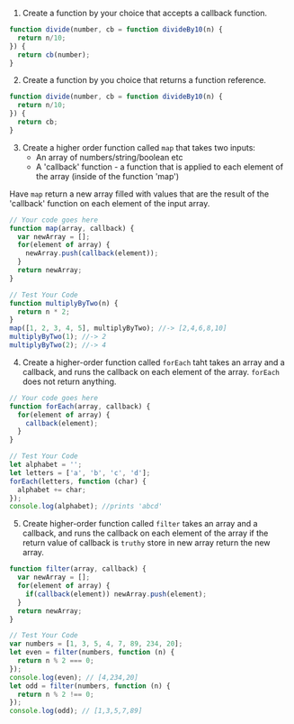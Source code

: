 1. Create a function by your choice that accepts a callback function.
```js
function divide(number, cb = function divideBy10(n) {
  return n/10;
}) {
  return cb(number);
}
```
2. Create a function by you choice that returns a function reference.
```js
function divide(number, cb = function divideBy10(n) {
  return n/10;
}) {
  return cb;
}
```

3. Create a higher order function called `map` that takes two inputs:
   - An array of numbers/string/boolean etc
   - A 'callback' function - a function that is applied to each element of the array (inside of the function 'map')

Have `map` return a new array filled with values that are the result of the 'callback' function on each element of the input array.

```js
// Your code goes here
function map(array, callback) {
  var newArray = [];
  for(element of array) {
    newArray.push(callback(element));
  }
  return newArray;
}

// Test Your Code
function multiplyByTwo(n) {
  return n * 2;
}
map([1, 2, 3, 4, 5], multiplyByTwo); //-> [2,4,6,8,10]
multiplyByTwo(1); //-> 2
multiplyByTwo(2); //-> 4
```

4. Create a higher-order function called `forEach` taht takes an array and a callback, and runs the callback on each element of the array. `forEach` does not return anything.

```js
// Your code goes here
function forEach(array, callback) {
  for(element of array) {
    callback(element);
  }
}

// Test Your Code
let alphabet = '';
let letters = ['a', 'b', 'c', 'd'];
forEach(letters, function (char) {
  alphabet += char;
});
console.log(alphabet); //prints 'abcd'
```

5. Create higher-order function called `filter` takes an array and a callback, and runs the callback on each element of the array if the return value of callback is `truthy` store in new array return the new array.

```js
function filter(array, callback) {
  var newArray = [];
  for(element of array) {
    if(callback(element)) newArray.push(element);
  }
  return newArray;
}

// Test Your Code
var numbers = [1, 3, 5, 4, 7, 89, 234, 20];
let even = filter(numbers, function (n) {
  return n % 2 === 0;
});
console.log(even); // [4,234,20]
let odd = filter(numbers, function (n) {
  return n % 2 !== 0;
});
console.log(odd); // [1,3,5,7,89]
```
